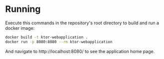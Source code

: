 # Running
Execute this commands in the repository's root directory to build and run a docker image:
```bash
docker build -t ktor-webapplication .
docker run -p 8080:8080 --rm ktor-webapplication
```
And navigate to http://localhost:8080/ to see the application home page.
